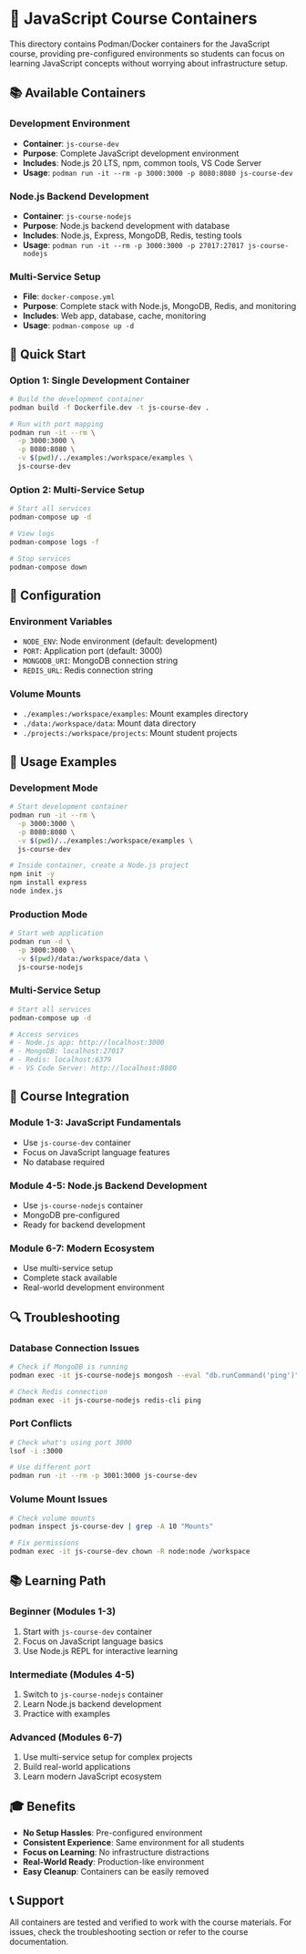 # 🐳 JavaScript Course Containers

This directory contains Podman/Docker containers for the JavaScript course, providing pre-configured environments so students can focus on learning JavaScript concepts without worrying about infrastructure setup.

## 📚 Available Containers

### Development Environment
- **Container**: `js-course-dev`
- **Purpose**: Complete JavaScript development environment
- **Includes**: Node.js 20 LTS, npm, common tools, VS Code Server
- **Usage**: `podman run -it --rm -p 3000:3000 -p 8080:8080 js-course-dev`

### Node.js Backend Development
- **Container**: `js-course-nodejs`
- **Purpose**: Node.js backend development with database
- **Includes**: Node.js, Express, MongoDB, Redis, testing tools
- **Usage**: `podman run -it --rm -p 3000:3000 -p 27017:27017 js-course-nodejs`

### Multi-Service Setup
- **File**: `docker-compose.yml`
- **Purpose**: Complete stack with Node.js, MongoDB, Redis, and monitoring
- **Includes**: Web app, database, cache, monitoring
- **Usage**: `podman-compose up -d`

## 🚀 Quick Start

### Option 1: Single Development Container
```bash
# Build the development container
podman build -f Dockerfile.dev -t js-course-dev .

# Run with port mapping
podman run -it --rm \
  -p 3000:3000 \
  -p 8080:8080 \
  -v $(pwd)/../examples:/workspace/examples \
  js-course-dev
```

### Option 2: Multi-Service Setup
```bash
# Start all services
podman-compose up -d

# View logs
podman-compose logs -f

# Stop services
podman-compose down
```

## 🔧 Configuration

### Environment Variables
- `NODE_ENV`: Node environment (default: development)
- `PORT`: Application port (default: 3000)
- `MONGODB_URI`: MongoDB connection string
- `REDIS_URL`: Redis connection string

### Volume Mounts
- `./examples:/workspace/examples`: Mount examples directory
- `./data:/workspace/data`: Mount data directory
- `./projects:/workspace/projects`: Mount student projects

## 📝 Usage Examples

### Development Mode
```bash
# Start development container
podman run -it --rm \
  -p 3000:3000 \
  -p 8080:8080 \
  -v $(pwd)/../examples:/workspace/examples \
  js-course-dev

# Inside container, create a Node.js project
npm init -y
npm install express
node index.js
```

### Production Mode
```bash
# Start web application
podman run -d \
  -p 3000:3000 \
  -v $(pwd)/data:/workspace/data \
  js-course-nodejs
```

### Multi-Service Setup
```bash
# Start all services
podman-compose up -d

# Access services
# - Node.js app: http://localhost:3000
# - MongoDB: localhost:27017
# - Redis: localhost:6379
# - VS Code Server: http://localhost:8080
```

## 🎯 Course Integration

### Module 1-3: JavaScript Fundamentals
- Use `js-course-dev` container
- Focus on JavaScript language features
- No database required

### Module 4-5: Node.js Backend Development
- Use `js-course-nodejs` container
- MongoDB pre-configured
- Ready for backend development

### Module 6-7: Modern Ecosystem
- Use multi-service setup
- Complete stack available
- Real-world development environment

## 🔍 Troubleshooting

### Database Connection Issues
```bash
# Check if MongoDB is running
podman exec -it js-course-nodejs mongosh --eval "db.runCommand('ping')"

# Check Redis connection
podman exec -it js-course-nodejs redis-cli ping
```

### Port Conflicts
```bash
# Check what's using port 3000
lsof -i :3000

# Use different port
podman run -it --rm -p 3001:3000 js-course-dev
```

### Volume Mount Issues
```bash
# Check volume mounts
podman inspect js-course-dev | grep -A 10 "Mounts"

# Fix permissions
podman exec -it js-course-dev chown -R node:node /workspace
```

## 📚 Learning Path

### Beginner (Modules 1-3)
1. Start with `js-course-dev` container
2. Focus on JavaScript language basics
3. Use Node.js REPL for interactive learning

### Intermediate (Modules 4-5)
1. Switch to `js-course-nodejs` container
2. Learn Node.js backend development
3. Practice with examples

### Advanced (Modules 6-7)
1. Use multi-service setup for complex projects
2. Build real-world applications
3. Learn modern JavaScript ecosystem

## 🎓 Benefits

- **No Setup Hassles**: Pre-configured environment
- **Consistent Experience**: Same environment for all students
- **Focus on Learning**: No infrastructure distractions
- **Real-World Ready**: Production-like environment
- **Easy Cleanup**: Containers can be easily removed

## 📞 Support

All containers are tested and verified to work with the course materials.
For issues, check the troubleshooting section or refer to the course documentation.
